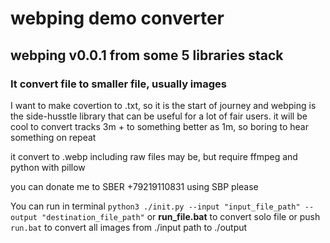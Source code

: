 # webping demo converter
## webping v0.0.1 from some 5 libraries stack
### It convert file to smaller file, usually images

I want to make covertion to .txt, so it is the start of journey and webping is the side-husstle library that can be useful for a lot of fair users. it will be cool to convert tracks 3m + to something better as 1m, so boring to hear something on repeat

it convert to .webp including raw files may be, but require ffmpeg and python with pillow

you can donate me to SBER +79219110831 using SBP
please

You can run in terminal ```python3 ./init.py --input "input_file_path" --output "destination_file_path"``` or **run_file.bat** to convert solo file or push `run.bat` to convert all images from ./input path to ./output
